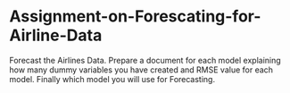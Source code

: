 # Assignment-on-Forescating-for-Airline-Data

Forecast the Airlines Data. Prepare a document for each model explaining 
how many dummy variables you have created and RMSE value for each model. Finally which model you will use for 
Forecasting.
